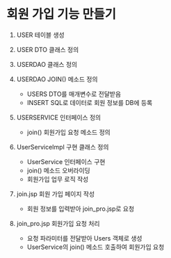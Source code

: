 # 회원 가입 기능 만들기
1. USER 테이블 생성
2. USER DTO 클래스 정의
3. USERDAO 클래스 정의
4. USERDAO JOIN() 메소드 정의
    - USERS DTO를 매개변수로 전달받음
    - INSERT SQL로 데이터로 회원 정보를 DB에 등록

5. USERSERVICE 인터페이스 정의
    - join() 회원가입 요청 메소드 정의

6. UserServiceImpl 구현 클래스 정의
    - UserService 인터페이스 구현
    - join() 메소드 오버라이딩
    - 회원가입 업무 로직 작성

7. join.jsp 회원 가입 페이지 작성
    - 회원 정보를 입력받아 join_pro.jsp로 요청
    
8. join_pro.jsp 회원가입 요청 처리
    - 요청 파라미터를 전달받아 Users 객체로 생성
    - UserService의 join() 메소드 호출하여 회원가입 요청